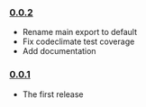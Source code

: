 ### [0.0.2](https://github.com/ileri/steam-web-api-build-url/releases/tag/v0.0.2)
- Rename main export to default
- Fix codeclimate test coverage
- Add documentation

### [0.0.1](https://github.com/ileri/steam-web-api-build-url/releases/tag/v0.0.1)

- The first release
